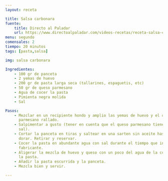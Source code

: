 ```yaml
---
layout: receta

title: Salsa carbonara
fuente:
    title: Directo al Paladar
    url: https://www.directoalpaladar.com/videos-recetas/receta-salsa-carbonara-asi-hacen-italianos-video-incluido
menu: segundo
comensales: 2
tiempo: 20 minutos
tags: [pasta,salsa]

img: salsa carbonara

Ingredientes:
    - 100 gr de panceta
    - 2 yemas de huevo
    - 200 gr de pasta larga seca (tallarines, espaguetis, etc)
    - 50 gr de queso parmesano
    - Agua de cocer la pasta
    - Pimienta negra molida
    - Sal

Pasos:
    - Mezclar en un recipiente hondo y amplio las yemas de huevo y el queso
      parmesano rallado.
    - Salpimentar a gusto (tener en cuenta que el queso parmesano tiene mucha
      sal).
    - Cortar la panceta en tiras y saltear en una sarten sin aceite hasta
      dorar. Retirar y reservar.
    - Cocer la pasta en abundante agua con sal durante el tiempo que indique el
      fabricante.
    - Aligerar la mezcla de huevo y queso con un poco del agua de la cocción de
      la pasta.
    - Añadir la pasta escurrida y la panceta.
    - Mezcla bien y servir.

---
```


